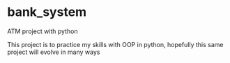 # bank_system
ATM project with python

This project is to practice my skills with OOP in python, hopefully this same project will evolve in many ways
